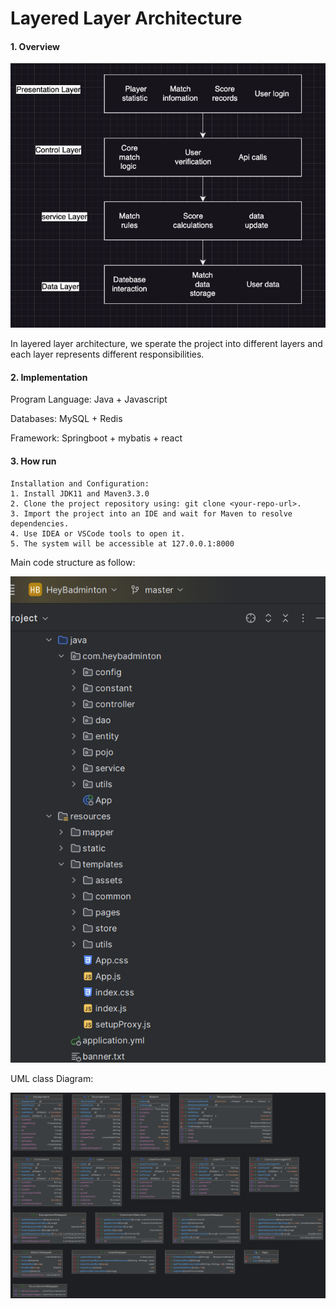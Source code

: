 # Layered Layer Architecture

#### 1. Overview

![](../../images/Snipaste_2024-11-25_12-49-18.png)

In layered layer architecture, we sperate the project into different layers and each layer represents different responsibilities.

#### 2. Implementation

Program Language: Java + Javascript

Databases: MySQL + Redis

Framework: Springboot + mybatis + react

#### 3. How run

```
Installation and Configuration:
1. Install JDK11 and Maven3.3.0
2. Clone the project repository using: git clone <your-repo-url>.
3. Import the project into an IDE and wait for Maven to resolve dependencies.
4. Use IDEA or VSCode tools to open it.
5. The system will be accessible at 127.0.0.1:8000
```

Main code structure as follow:

![image-20241125130707570](../../images/image-20241125130707570.png)

UML class Diagram:

![image-20241125131254174](../../images/image-20241125131254174.png)

